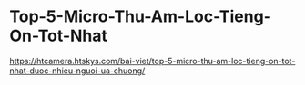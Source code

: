 # Top-5-Micro-Thu-Am-Loc-Tieng-On-Tot-Nhat
https://htcamera.htskys.com/bai-viet/top-5-micro-thu-am-loc-tieng-on-tot-nhat-duoc-nhieu-nguoi-ua-chuong/
